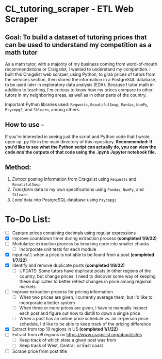 # CL_tutoring_scraper - ETL Web Scraper
## Goal: To build a dataset of tutoring prices that can be used to understand my competition as a math tutor
As a math tutor, with a majority of my business coming from word-of-mouth recommendations or Craigslist, I wanted to understand my competition.  I built this Craigslist web scraper, using Python, to grab prices of tutors from the services section, then stored the information in a PostgreSQL database, to be used later in exploratory data analysis (EDA).  Because I tutor math in addition to teaching, I'm curious to know how my prices compare to other tutors in my neighboring areas, as well as in other parts of the country.

Important Python libraries used: `Requests`, `BeautifulSoup`, `Pandas`, `NumPy`, `Psycopg2`, and `Sklearn`, among others.

## How to use - 
If you're interested in seeing just the script and Python code that I wrote, open up .py file in the main directory of this repository.  **Recommended: If you'd like to see what the Python script can actually do, you can view the code *and* the outputs of that code using the .ipynb Jupyter notebook file.**

## Method:

1. *Extract* posting information from Craigslist using `Requests` and `BeautifulSoup`
2. *Transform* data to my own specifications using `Pandas`, `NumPy`, and `Sklearn`
3. *Load* data into PostgreSQL database using `Psycopg2`

# To-Do List:
- [ ] Capture prices containing decimals using regular expressions
- [X] Improve countdown timer during extraction process **(completed 1/9/22)**
- [ ] Modularize extraction process by breaking code into smaller chunks
  - [ ] Incorporate unit tests for each module
- [X] input `Null` when a price is not able to be found from a post **(completed 1/7/22)**
- [X] Identify and remove duplicate posts **(completed 1/8/22)**
  - [ ] UPDATE: Some tutors have duplicate posts in other regions of the country, but change prices.  I need to discover some way of keeping these duplicates to better reflect changes in price among regional markets.
- [ ] Improve extraction process for pricing information
  - [ ] When two prices are given, I currently average them, but I'd like to incorporate a better system
  - [ ] When three or more prices are given, I have to manually inspect each post and figure out how to distill to down a single price
  - [ ] When a post has an online price schedule vs. an in-person price schedule, I'd like to be able to keep track of the pricing difference
- [X] Extract from top 10 regions in US **(completed 1/1/22)**
- [ ] Extract from *all* regions on https://www.craigslist.org/about/sites
  - [ ] Keep track of which state a given post was from
  - [ ] Keep track of West, Central, or East coast
- [ ] Scrape price from post title
